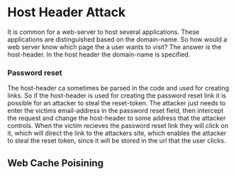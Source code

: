 # Host Header Attack

It is common for a web-server to host several applications. These applications are distinguished based on the domain-name. So how would a web server know which page the a user wants to visit? The answer is the host-header. In the host header the domain-name is specified.

### Password reset

The host-header ca sometimes be parsed in the code and used for creating links. So if the host-header is used for creating the password reset link it is possible for an attacker to steal the reset-token. The attacker just needs to enter the victims email-address in the password reset field, then intercept the request and change the host-header to some address that the attacker controls. When the victim recieves the password reset link they will click on it, which will direct the link to the attackers site, which enables the attacker to steal the reset token, since it will be stored in the url that the user clicks.

## Web Cache Poisining

